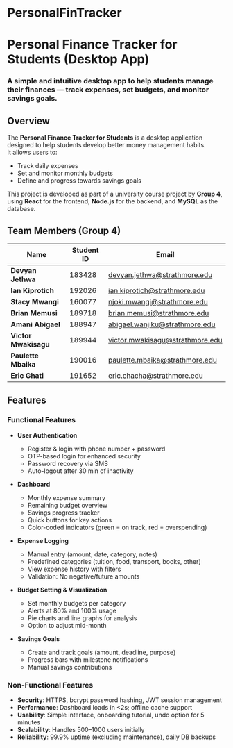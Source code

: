 # PersonalFinTracker
# Personal Finance Tracker for Students (Desktop App)

### A simple and intuitive desktop app to help students manage their finances — track expenses, set budgets, and monitor savings goals.


## Overview
The **Personal Finance Tracker for Students** is a desktop application designed to help students develop better money management habits.  
It allows users to:
- Track daily expenses
- Set and monitor monthly budgets
- Define and progress towards savings goals

This project is developed as part of a university course project by **Group 4**, using **React** for the frontend, **Node.js** for the backend, and **MySQL** as the database.



## Team Members (Group 4)

| Name | Student ID | Email |
|------|-------------|--------|
| **Devyan Jethwa** | 183428 | devyan.jethwa@strathmore.edu |
| **Ian Kiprotich** | 192026 | ian.kiprotich@strathmore.edu |
| **Stacy Mwangi** | 160077 | njoki.mwangi@strathmore.edu |
| **Brian Memusi** | 189718 | brian.memusi@strathmore.edu |
| **Amani Abigael** | 188947 | abigael.wanjiku@strathmore.edu |
| **Victor Mwakisagu** | 189944 | victor.mwakisagu@strathmore.edu |
| **Paulette Mbaika** | 190016 | paulette.mbaika@strathmore.edu |
| **Eric Ghati** | 191652 | eric.chacha@strathmore.edu |



## Features 

### Functional Features
- **User Authentication**
  - Register & login with phone number + password
  - OTP-based login for enhanced security
  - Password recovery via SMS
  - Auto-logout after 30 min of inactivity

- **Dashboard**
  - Monthly expense summary
  - Remaining budget overview
  - Savings progress tracker
  - Quick buttons for key actions
  - Color-coded indicators (green = on track, red = overspending)

- **Expense Logging**
  - Manual entry (amount, date, category, notes)
  - Predefined categories (tuition, food, transport, books, other)
  - View expense history with filters
  - Validation: No negative/future amounts

- **Budget Setting & Visualization**
  - Set monthly budgets per category
  - Alerts at 80% and 100% usage
  - Pie charts and line graphs for analysis
  - Option to adjust mid-month

- **Savings Goals**
  - Create and track goals (amount, deadline, purpose)
  - Progress bars with milestone notifications
  - Manual savings contributions

### Non-Functional Features
- **Security**: HTTPS, bcrypt password hashing, JWT session management  
- **Performance**: Dashboard loads in <2s; offline cache support  
- **Usability**: Simple interface, onboarding tutorial, undo option for 5 minutes  
- **Scalability**: Handles 500–1000 users initially  
- **Reliability**: 99.9% uptime (excluding maintenance), daily DB backups  



